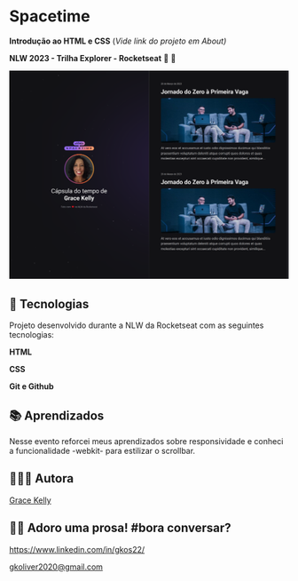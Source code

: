 # Spacetime

**Introdução ao HTML e CSS**
(_Vide link do projeto em About)_

**NLW 2023 - Trilha Explorer - Rocketseat** 🚀 💜

![preview](./.github/preview_spacetime.png)

## 🔰 Tecnologias
Projeto desenvolvido durante a NLW da Rocketseat com as seguintes tecnologias:

**HTML**

**CSS**

**Git e Github**

## 📚 Aprendizados
Nesse evento reforcei meus aprendizados sobre responsividade e conheci a funcionalidade -webkit- para estilizar o scrollbar.

## 👩🏽‍💻 Autora
[Grace Kelly](https://github.com/gksouza)

## 🤸‍♀️ Adoro uma prosa! #bora conversar?
https://www.linkedin.com/in/gkos22/

gkoliver2020@gmail.com